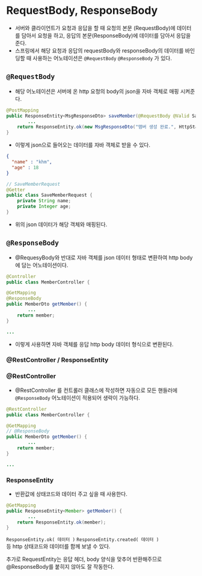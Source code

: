 # RequestBody, ResponseBody

- 서버와 클라이언트가 요청과 응답을 할 때 요청의 본문 (RequestBody)에 데이터를 담아서 요청을 하고, 응답의 본문(ResponseBody)에 데이터를 담아서 응답을 준다.
- 스프링에서 해당 요청과 응답의 requestBody와 responseBody의 데이터를 바인딩할 때 사용하는 어노테이션은 `@RequestBody` `@ResponseBody` 가 있다.

## `@RequestBody`
-  해당 어노테이션은 서버에 온 http 요청의 body의 json을 자바 객체로 매핑 시켜준다.

```java
@PostMapping
public ResponseEntity<MsgResponseDto> saveMember(@RequestBody @Valid SaveMemberRequest request) {
        ...
    return ResponseEntity.ok(new MsgResponseDto("맴버 생성 완료.", HttpStatus.CREATED.value()));
}
```
- 이렇게 json으로 들어오는 데이터를 자바 객체로 받을 수 있다.

```json
{
  "name" : "khm",
  "age" : 18
}
```
```java
// SaveMemberRequest
@Getter
public class SaveMemberRequest {
    private String name;
    private Integer age;
}
```

- 위의 json 데이터가 해당 객체와 매핑된다.

## `@ResponseBody`
- @RequesyBody와 반대로 자바 객체를 json 데이터 형태로 변환하여 http body에 담는 어노테이션이다.
```java
@Controller
public class MemberController {

@GetMapping
@ResponseBody
public MemberDto getMember() {
        ...
    return member;
}

...
```
- 이렇게 사용하면 자바 객체를 응답 http body 데이터 형식으로 변환된다.

### @RestController / ResponseEntity

### @RestController
- @RestController 를 컨트롤러 클래스에 작성하면 자동으로 모든 핸들러에 `@ResponseBody` 어노테이션이 적용되어 생략이 가능하다.

```java
@RestController
public class MemberController {

@GetMapping
// @ResponseBody
public MemberDto getMember() {
        ...
    return member;
}

...
```

### ResponseEntity
- 반환값에 상태코드와 데이터 주고 싶을 때 사용한다.

```java
@GetMapping
public ResponseEntity<Member> getMember() {
        ...
    return ResponseEntity.ok(member);
}
```

`ResponseEntity.ok( 데이터 )`
`ResponseEntity.created( 데이터 )`   
등 http 상태코드와 데이터를 함께 보낼 수 있다.   

추가로 RequestEntity는 응답 헤더, body 양식을 맞추어 반환해주므로 @ResponseBody를 붙히지 않아도 잘 작동한다.